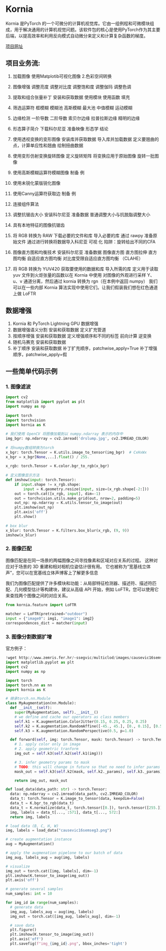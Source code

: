 # Kornia 
Kornia 是PyTorch 的一个可微分的计算机视觉库。它由一组例程和可微模块组成，用于解决通用的计算机视觉问题。该软件包的核心是使用PyTorch作为其主要后端，以提高效率和利用反向模式自动微分来定义和计算复杂函数的梯度。

[项目网址](https://kornia.readthedocs.io/en/latest/)
## 项目业务流:
1. 加载图像
使用Matplotib可视化图像
2.色彩空间转换

3. 图像增强
调整亮度
调整对比度
调整饱和度
调整伽玛
调整色调
4. 提取和组合张量补丁
安装和获取数据
使用模块
使用函数
填充
5. 筛选运算符
框模糊
模糊池
高斯模糊
最大池
中值模糊
运动模糊
6. 边缘检测
一阶导数
二阶导数
索贝尔边缘
拉普拉斯边缘
精明的边缘
7. 形态算子简介
下载科尔尼亚
准备映像
形态学
结论
8. 使用透视变换的变形图像
安装库并获取数据
导入库并加载数据
定义要翘曲的点，计算单应性和翘曲
绘制扭曲数据
9. 使用变形仿射变换旋转图像
定义旋转矩阵
将变换应用于原始图像
旋转一批图像
10. 使用高斯模糊运算符模糊图像
制备
例
11. 使用未锐化蒙版锐化图像
12. 使用Canny运算符获取边
制备
例
13. 连接组件算法
14. 调整抗锯齿大小
安装科尔尼亚
准备数据
普通调整大小与抗脱脂调整大小
15. 具有本地特征的图像抗锯齿
16. 将 RGB 转换为 RAW
下载必要的文件和库
导入必要的库
通过 rawpy 准备原始文件
通过进行转换将数据导入科尼亚
可视 化
陷阱：旋转给出不同的CFA
17. 图像直方图和均衡技术
安装科尔尼亚
准备数据
图像直方图
直方图拉伸
直方图均衡
自适应直方图均衡
对比度受限自适应直方图均衡 （CLAHE）
18. 将 RGB 转换为 YUV420
获取要使用的数据和库
导入所需的库
定义用于读取 yuv 文件到火炬张量的函数以在 Kornia 中使用
对图像的外观进行采样 Y、u、v 通道分离，然后通过 kornia 转换为 rgn（在本例中返回 numpy）
我们可以在一些内部 Kornia 算法实现中使用它们。让我们假装我们想在红色通道上做 LoFTR

## 数据增强
1. Kornia 和 PyTorch Lightning GPU 数据增强
2. 数据增强语义分割
安装和获取数据
定义扩充管道
3. 按顺序增强
安装和获取数据
定义增强顺序和不同的标签
前向计算
逆变换
4. 随机马赛克
安装和获取数据
5. 补丁顺序
安装和获取数据
补丁扩充顺序，patchwise_apply=True
补丁增强顺序，patchwise_apply=假

## 一些简单代码示例
### 1. 图像滤波
```python
import cv2
from matplotlib import pyplot as plt
import numpy as np
 
import torch
import torchvision
import kornia as K
 
# 我们使用 OpenCV 将图像加载到以 numpy.ndarray 表示的内存中
img_bgr: np.ndarray = cv2.imread('drslump.jpg', cv2.IMREAD_COLOR)
 
# 将numpy数组转换为torch
x_bgr: torch.Tensor = K.utils.image_to_tensor(img_bgr)  # CxHxWx
x_bgr = x_bgr[None,...].float() / 255.
 
x_rgb: torch.Tensor = K.color.bgr_to_rgb(x_bgr)
 
# 定义图像显示方法
def imshow(input: torch.Tensor):
    if input.shape != x_rgb.shape:
        input = K.geometry.resize(input, size=(x_rgb.shape[-2:]))
    out = torch.cat([x_rgb, input], dim=-1)
    out = torchvision.utils.make_grid(out, nrow=2, padding=5)
    out_np: np.ndarray = K.utils.tensor_to_image(out)
    plt.imshow(out_np)
    plt.axis('off')
    plt.show()
 
# box blur
x_blur: torch.Tensor = K.filters.box_blur(x_rgb, (9, 9))
imshow(x_blur)
```
### 2. 图像匹配
图像匹配是在同一场景的两幅图像之间寻找像素和区域对应关系的过程。 这种对应对于场景的 3D 重建和相对相机位姿估计很有用。 它也被称为“宽基线立体声”，您可以在宽基线立体声博客上了解更多信息

我们为图像匹配提供了许多模块和功能：从局部特征检测器、描述符、描述符匹配、几何模型估计等构建块，建议从高级 API 开始，例如 LoFTR，您可以使用它来查找两个图像之间的对应关系。
```python
from kornia.feature import LoFTR
 
matcher = LoFTR(pretrained="outdoor")
input = {"image0": img1, "image1": img2}
correspondences_dict = matcher(input)
```
### 3. 图像分割数据扩增
官方例子：
```python
!wget http://www.zemris.fer.hr/~ssegvic/multiclod/images/causevic16semseg3.png
import matplotlib.pyplot as plt
import cv2
import numpy as np

import torch
import torch.nn as nn
import kornia as K

# 继承torch.nn.Module
class MyAugmentation(nn.Module):
  def __init__(self):
    super(MyAugmentation, self).__init__()
    # we define and cache our operators as class members
    self.k1 = K.augmentation.ColorJitter(0.15, 0.25, 0.25, 0.25)
    self.k2 = K.augmentation.RandomAffine([-45., 45.], [0., 0.15], [0.5, 1.5], [0., 0.15])
    self.k3 = K.augmentation.RandomPerspective(0.5, p=1.0)

  def forward(self, img: torch.Tensor, mask: torch.Tensor) -> torch.Tensor:
    # 1. apply color only in image
    # 2. apply geometric tranform
    img_out = self.k3(self.k2(self.k1(img)))

    # 3. infer geometry params to mask
    # TODO: this will change in future so that no need to infer params
    mask_out = self.k3(self.k2(mask, self.k2._params), self.k3._params)

    return img_out, mask_out

def load_data(data_path: str) -> torch.Tensor:
  data: np.ndarray = cv2.imread(data_path, cv2.IMREAD_COLOR)
  data_t: torch.Tensor = K.image_to_tensor(data, keepdim=False)
  data_t = K.bgr_to_rgb(data_t)
  data_t = K.normalize(data_t, torch.tensor([0.]), torch.tensor([255.]))
  img, labels = data_t[..., :571], data_t[..., 572:]
  return img, labels

# load data (B, C, H, W)
img, labels = load_data("causevic16semseg3.png")

# create augmentation instance
aug = MyAugmentation()

# apply the augmenation pipelone to our batch of data
img_aug, labels_aug = aug(img, labels)

# visualize
img_out = torch.cat([img, labels], dim=-1)
plt.imshow(K.tensor_to_image(img_out))
plt.axis('off')

# generate several samples
num_samples: int = 10

for img_id in range(num_samples):
  # generate data
  img_aug, labels_aug = aug(img, labels)
  img_out = torch.cat([img_aug, labels_aug], dim=-1)

  # save data
  plt.figure()
  plt.imshow(K.tensor_to_image(img_out))
  plt.axis('off')
  plt.savefig(f"img_{img_id}.png", bbox_inches='tight')
```